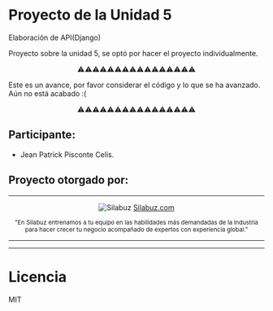 # Proyecto de la Unidad 5
Elaboración de API(Django)

Proyecto sobre la unidad 5, se optó por hacer el proyecto individualmente.

<div style="text-align: center;">⚠⚠⚠⚠⚠⚠⚠⚠⚠⚠⚠⚠⚠⚠⚠⚠</div>

Este es un avance, por favor considerar el código y lo que se ha avanzado. Aún no está acabado :(

<div style="text-align: center;">⚠⚠⚠⚠⚠⚠⚠⚠⚠⚠⚠⚠⚠⚠⚠⚠</div>


## Participante:
* Jean Patrick Pisconte Celis.


## Proyecto otorgado por:
<hr />
 <div align="center">

![Silabuz](https://uploads-ssl.webflow.com/6320941e9612f79b0e2f61b1/63209670562cf7eb6f31131a_silabuz-logo-rebrand-standar.png)
[Silabuz.com](https://www.silabuz.com)
  
<sup>"En Silabuz entrenamos a tu equipo en las habilidades más demandadas de la industria para hacer crecer tu negocio acompañado de expertos con experiencia global."</sup>
 </div>
<hr />


<hr />

# Licencia
MIT
